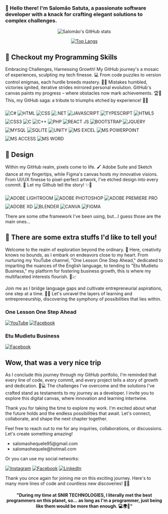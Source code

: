 <div style="font-weight:lighter">

### 👋 Hello there! I'm Salomão Satuta, a passionate software developer with a knack for crafting elegant solutions to complex challenges.


</div>

<div align="center">

![Salomão's GitHub stats](https://github-readme-stats.vercel.app/api?username=salomaosatuta&show_icons=true&theme=dracula)

</div>

<div align="center">

[![Top Langs](https://github-readme-stats.vercel.app/api/top-langs/?username=anuraghazra&layout=donut)](https://github.com/anuraghazra/github-readme-stats)

</div>

## 🚀 Checkout my Programming Skills
 Embracing Challenges, Harnessing Growth! My GitHub journey's a mosaic of experiences, sculpting my tech finesse. 💻 From code puzzles to version control enigmas, each hurdle breeds mastery. 💪🌱 Mistakes humbled, victories ignited, iterative strides mirrored personal evolution. GitHub's canvas paints my progress – where obstacles now mark achievements. 🏆🎨 This, my GitHub saga: a tribute to triumphs etched by experience! 🌟🌈

<!-- SKILLS  -->
<div style="display: inline_block">
    <img align="center" style="margin-top: 10px" alt="C#" src="https://img.shields.io/badge/C%23-239120?style=for-the-badge&logo=c-sharp&logoColor=white">
    <img align="center" style="margin-top: 10px" alt="HTML" src="https://img.shields.io/badge/HTML-239120?style=for-the-badge&logo=html5&logoColor=white">
    <img align="center" style="margin-top: 10px" alt="CSS" src="https://img.shields.io/badge/CSS-239120?&style=for-the-badge&logo=css3&logoColor=white">
    <img align="center" style="margin-top: 10px" alt=".NET" src="https://img.shields.io/badge/.NET-5C2D91?style=for-the-badge&logo=.net&logoColor=white">
    <img align="center" style="margin-top: 10px" alt="JAVASCRIPT" src="https://img.shields.io/badge/JavaScript-F7DF1E?style=for-the-badge&logo=javascript&logoColor=black">
    <img align="center" style="margin-top: 10px" alt="TYPESCRIPT" src="https://img.shields.io/badge/TypeScript-007ACC?style=for-the-badge&logo=typescript&logoColor=white"> <img align="center" style="margin-top: 10px" alt="HTML5" src="https://img.shields.io/badge/HTML5-E34F26?style=for-the-badge&logo=html5&logoColor=white">
    <img align="center" style="margin-top: 10px" alt="CSS3" src="https://img.shields.io/badge/CSS3-1572B6?style=for-the-badge&logo=css3&logoColor=white">
    <img align="center" style="margin-top: 10px" alt="C" src="https://img.shields.io/badge/C-00599C?style=for-the-badge&logo=c&logoColor=white">
    <img align="center" style="margin-top: 10px" alt="C++" src="https://img.shields.io/badge/C%2B%2B-00599C?style=for-the-badge&logo=c%2B%2B&logoColor=white">
    <img align="center" style="margin-top: 10px" alt="PHP" src="https://img.shields.io/badge/PHP-777BB4?style=for-the-badge&logo=php&logoColor=white">
    <img align="center" style="margin-top: 10px" alt="REACT JS" src="https://img.shields.io/badge/React-20232A?style=for-the-badge&logo=react&logoColor=61DAFB">
    <img align="center" style="margin-top: 10px" alt="BOOTSTRAP" src="https://img.shields.io/badge/Bootstrap-563D7C?style=for-the-badge&logo=bootstrap&logoColor=white">
    <img align="center" style="margin-top: 10px" alt="JQUERY" src="https://img.shields.io/badge/jQuery-0769AD?style=for-the-badge&logo=jquery&logoColor=white">
    <img align="center" style="margin-top: 10px" alt="MYSQL" src="https://img.shields.io/badge/MySQL-00000F?style=for-the-badge&logo=mysql&logoColor=white">
    <img align="center" style="margin-top: 10px" alt="SQLITE" src="https://img.shields.io/badge/SQLite-07405E?style=for-the-badge&logo=sqlite&logoColor=white">
    <img align="center" style="margin-top: 10px" alt="UNITY" src="https://img.shields.io/badge/Unity-100000?style=for-the-badge&logo=unity&logoColor=white">
    <img align="center" style="margin-top: 10px" alt="MS EXCEL" src="https://img.shields.io/badge/Microsoft_Excel-217346?style=for-the-badge&logo=microsoft-excel&logoColor=white">
    <img align="center" style="margin-top: 10px" alt="MS POWERPOINT" src="https://img.shields.io/badge/Microsoft_PowerPoint-B7472A?style=for-the-badge&logo=microsoft-powerpoint&logoColor=white">
    <img align="center" style="margin-top: 10px" alt="MS ACCESS" src="https://img.shields.io/badge/Microsoft_Access-A4373A?style=for-the-badge&logo=microsoft-access&logoColor=white">
    <img align="center" style="margin-top: 10px" alt="MS WORD" src="https://img.shields.io/badge/Microsoft_Word-2B579A?style=for-the-badge&logo=microsoft-word&logoColor=white">
</div>

## 🎨 Design

Within my GitHub realm, pixels come to life. 🖌️ Adobe Suite and Sketch dance at my fingertips, while Figma's canvas hosts my innovative visions. From UI/UX finesse to pixel-perfect artwork, I've etched design into every commit. 🚀 Let my Github tell the story! ✨🎉

<!-- DESIGN  -->
<div style="display: inline_block">
    <img align="center" style="margin-top: 10px" alt="ADOBE LIGHTROOM" src="https://img.shields.io/badge/Adobe%20Lightroom-31A8FF?style=for-the-badge&logo=Adobe%20Lightroom&logoColor=white">
    <img align="center" style="margin-top: 10px" alt="ADOBE PHOTOSHOP" src="https://img.shields.io/badge/Adobe%20Photoshop-31A8FF?style=for-the-badge&logo=Adobe%20Photoshop&logoColor=black">
    <img align="center" style="margin-top: 10px" alt="ADOBE PREMIERE PRO" src="https://img.shields.io/badge/Adobe%20Premiere%20Pro-9999FF?style=for-the-badge&logo=Adobe%20Premiere%20Pro&logoColor=white">
    <img align="center" style="margin-top: 10px" alt="ADOBE XD" src="https://img.shields.io/badge/Adobe%20XD-470137?style=for-the-badge&logo=Adobe%20XD&logoColor=#FF61F6">
    <img align="center" style="margin-top: 10px" alt="BLENDER" src="https://img.shields.io/badge/blender-%23F5792A.svg?style=for-the-badge&logo=blender&logoColor=white">
    <img align="center" style="margin-top: 10px" alt="CANVA" src="https://img.shields.io/badge/Canva-%2300C4CC.svg?&style=for-the-badge&logo=Canva&logoColor=white"> 
    <img align="center" style="margin-top: 10px" alt="FIGMA" src="https://img.shields.io/badge/Figma-F24E1E?style=for-the-badge&logo=figma&logoColor=white">
    
</div>

There are some othe framework I've been using, but...I guess those are the main ones...

## 💭 There are some extra stuffs I'd like to tell you!

Welcome to the realm of exploration beyond the ordinary. 🌟 Here, creativity knows no bounds, as I embark on endeavors close to my heart. From nurturing my YouTube channel, "One Lesson One Step Ahead," dedicated to imparting the nuances of the English language, to tending to "Etu Mudietu Business," my platform for fostering business growth, this is where my multifaceted interests flourish. 🎥📈

Join me as I bridge language gaps and cultivate entrepreneurial aspirations, one step at a time. 🚀💬 Let's unravel the layers of learning and entrepreneurship, discovering the symphony of possibilities that lies within.

### One Lesson One Step Ahead
[![YouTube](https://img.shields.io/badge/YouTube-FF0000?style=for-the-badge&logo=youtube&logoColor=white)](https://www.youtube.com/@onelessononestepahead1504)
[![Facebook](https://img.shields.io/badge/Facebook-1877F2?style=for-the-badge&logo=facebook&logoColor=white)](https://www.facebook.com/OneLessonOneStepAhead)

### Etu Mudietu Business

[![Facebook](https://img.shields.io/badge/Facebook-1877F2?style=for-the-badge&logo=facebook&logoColor=white)](https://www.facebook.com/etumudietubusiness)

## Wow, that was a very nice trip
As I conclude this journey through my GitHub portfolio, I'm reminded that every line of code, every commit, and every project tells a story of growth and dedication. 🌱💻 The challenges I've overcome and the solutions I've crafted stand as testaments to my journey as a developer. I invite you to explore this digital canvas, where innovation and learning intertwine.

Thank you for taking the time to explore my work. I'm excited about what the future holds and the endless possibilities that await. Let's connect, collaborate, and shape the next chapter together.

Feel free to reach out to me for any inquiries, collaborations, or discussions. Let's create something amazing!

<div>
    <ul>
        <li>salomaohequele95@gmail.com</li>
        <li>salomaohequele@hotmail.com</li>
    </ul>
</div>

 Or you can use my social networks:

[![Instagram](https://img.shields.io/badge/Instagram-E4405F?style=for-the-badge&logo=instagram&logoColor=white)](https://www.instagram.com/super_satuta/)
[![Facebook](https://img.shields.io/badge/Facebook-1877F2?style=for-the-badge&logo=facebook&logoColor=white)](https://www.facebook.com/salomao.satuta/)
[![LinkedIn](https://img.shields.io/badge/LinkedIn-0077B5?style=for-the-badge&logo=linkedin&logoColor=white)](https://www.linkedin.com/in/salom%C3%A3o-satuta/)

Thank you once again for joining me on this exciting journey. Here's to many more lines of code and countless new discoveries! 🚀🌟



<div align="center">
    <h4>
        "During my time at SNIR TECHNOLOGIES, I literally met the best programmers on this planet, so... as long as I'm a programmer, just being like them would be more than enough. 💻🌍🚀"
    <h3>
</div>


